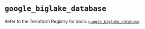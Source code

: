 # `google_biglake_database`

Refer to the Terraform Registry for docs: [`google_biglake_database`](https://registry.terraform.io/providers/hashicorp/google/6.16.0/docs/resources/biglake_database).
